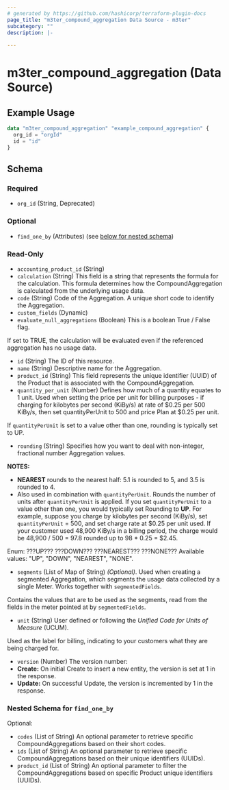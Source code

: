 ```yaml
---
# generated by https://github.com/hashicorp/terraform-plugin-docs
page_title: "m3ter_compound_aggregation Data Source - m3ter"
subcategory: ""
description: |-
  
---
```


# m3ter_compound_aggregation (Data Source)



## Example Usage

```terraform
data "m3ter_compound_aggregation" "example_compound_aggregation" {
  org_id = "orgId"
  id = "id"
}
```

<!-- schema generated by tfplugindocs -->
## Schema

### Required

- `org_id` (String, Deprecated)

### Optional

- `find_one_by` (Attributes) (see [below for nested schema](#nestedatt--find_one_by))

### Read-Only

- `accounting_product_id` (String)
- `calculation` (String) This field is a string that represents the formula for the calculation. This formula determines how the CompoundAggregation is calculated from the underlying usage data.
- `code` (String) Code of the Aggregation. A unique short code to identify the Aggregation.
- `custom_fields` (Dynamic)
- `evaluate_null_aggregations` (Boolean) This is a boolean True / False flag. 

If set to TRUE, the calculation will be evaluated even if the referenced aggregation has no usage data.
- `id` (String) The ID of this resource.
- `name` (String) Descriptive name for the Aggregation.
- `product_id` (String) This field represents the unique identifier (UUID) of the Product that is associated with the CompoundAggregation.
- `quantity_per_unit` (Number) Defines how much of a quantity equates to 1 unit. Used when setting the price per unit for billing purposes - if charging for kilobytes per second (KiBy/s) at rate of $0.25 per 500 KiBy/s, then set quantityPerUnit to 500 and price Plan at $0.25 per unit.

If `quantityPerUnit` is set to a value other than one, rounding is typically set to UP.
- `rounding` (String) Specifies how you want to deal with non-integer, fractional number Aggregation values.

**NOTES:**
* **NEAREST** rounds to the nearest half: 5.1 is rounded to 5, and 3.5 is rounded to 4.
* Also used in combination with `quantityPerUnit`. Rounds the number of units after `quantityPerUnit` is applied. If you set `quantityPerUnit` to a value other than one, you would typically set Rounding to **UP**. For example, suppose you charge by kilobytes per second (KiBy/s), set `quantityPerUnit` = 500, and set charge rate at $0.25 per unit used. If your customer used 48,900 KiBy/s in a billing period, the charge would be 48,900 / 500 = 97.8 rounded up to 98 * 0.25 = $2.45.

Enum: ???UP??? ???DOWN??? ???NEAREST??? ???NONE???
Available values: "UP", "DOWN", "NEAREST", "NONE".
- `segments` (List of Map of String) *(Optional)*. Used when creating a segmented Aggregation, which segments the usage data collected by a single Meter. Works together with `segmentedFields`.

Contains the values that are to be used as the segments, read from the fields in the meter pointed at by `segmentedFields`.
- `unit` (String) User defined or following the *Unified Code for Units of Measure* (UCUM). 

Used as the label for billing, indicating to your customers what they are being charged for.
- `version` (Number) The version number:
- **Create:** On initial Create to insert a new entity, the version is set at 1 in the response.
- **Update:** On successful Update, the version is incremented by 1 in the response.

<a id="nestedatt--find_one_by"></a>
### Nested Schema for `find_one_by`

Optional:

- `codes` (List of String) An optional parameter to retrieve specific CompoundAggregations based on their short codes.
- `ids` (List of String) An optional parameter to retrieve specific CompoundAggregations based on their unique identifiers (UUIDs).
- `product_id` (List of String) An optional parameter to filter the CompoundAggregations based on specific Product unique identifiers (UUIDs).
